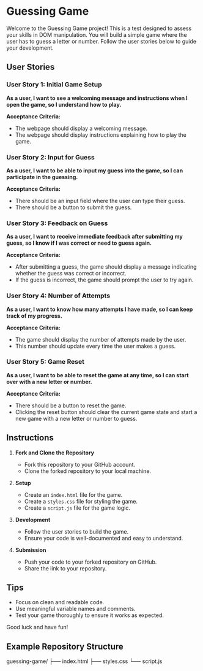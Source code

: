 # Guessing Game

Welcome to the Guessing Game project! This is a test designed to assess your skills in DOM manipulation. You will build a simple game where the user has to guess a letter or number. Follow the user stories below to guide your development.

## User Stories

### User Story 1: Initial Game Setup

**As a user, I want to see a welcoming message and instructions when I open the game, so I understand how to play.**

**Acceptance Criteria:**

- The webpage should display a welcoming message.
- The webpage should display instructions explaining how to play the game.

### User Story 2: Input for Guess

**As a user, I want to be able to input my guess into the game, so I can participate in the guessing.**

**Acceptance Criteria:**

- There should be an input field where the user can type their guess.
- There should be a button to submit the guess.

### User Story 3: Feedback on Guess

**As a user, I want to receive immediate feedback after submitting my guess, so I know if I was correct or need to guess again.**

**Acceptance Criteria:**

- After submitting a guess, the game should display a message indicating whether the guess was correct or incorrect.
- If the guess is incorrect, the game should prompt the user to try again.

### User Story 4: Number of Attempts

**As a user, I want to know how many attempts I have made, so I can keep track of my progress.**

**Acceptance Criteria:**

- The game should display the number of attempts made by the user.
- This number should update every time the user makes a guess.

### User Story 5: Game Reset

**As a user, I want to be able to reset the game at any time, so I can start over with a new letter or number.**

**Acceptance Criteria:**

- There should be a button to reset the game.
- Clicking the reset button should clear the current game state and start a new game with a new letter or number to guess.

## Instructions

1. **Fork and Clone the Repository**
   - Fork this repository to your GitHub account.
   - Clone the forked repository to your local machine.

2. **Setup**
   - Create an `index.html` file for the game.
   - Create a `styles.css` file for styling the game.
   - Create a `script.js` file for the game logic.

3. **Development**
   - Follow the user stories to build the game.
   - Ensure your code is well-documented and easy to understand.

4. **Submission**
   - Push your code to your forked repository on GitHub.
   - Share the link to your repository.

## Tips

- Focus on clean and readable code.
- Use meaningful variable names and comments.
- Test your game thoroughly to ensure it works as expected.

Good luck and have fun!

## Example Repository Structure

guessing-game/
  ├── index.html
  ├── styles.css
  └── script.js

